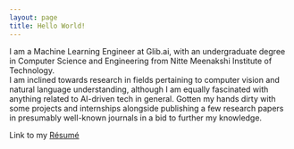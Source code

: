 ```yaml
---
layout: page
title: Hello World!
---
```


I am a Machine Learning Engineer at Glib.ai, with an undergraduate degree in Computer Science and Engineering from Nitte Meenakshi Institute of Technology.<br>
I am inclined towards research in fields pertaining to computer vision and natural language understanding, although I am equally fascinated with anything related to AI-driven tech in general. Gotten my hands dirty with some projects and internships alongside publishing a few research papers in presumably well-known journals in a bid to further my knowledge.

Link to my [Résumé](https://github.com/Hemantr05/hemantr05.github.io/blob/new_portfolio/hemant_resume.pdf?raw=true)

